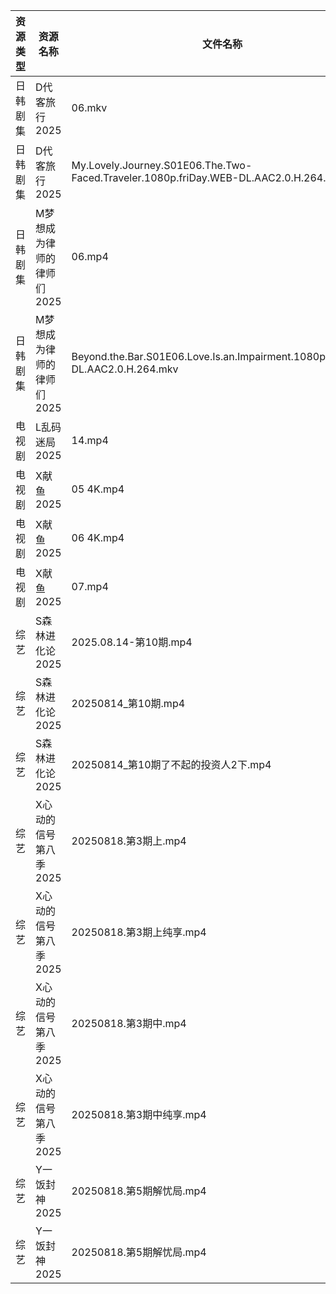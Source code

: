 | 资源类型 | 资源名称            | 文件名称                                                                                 | 分享链接                                 | 更新时间                |
| ---- | --------------- | ------------------------------------------------------------------------------------ | ------------------------------------ | ------------------- |
| 日韩剧集 | D代客旅行2025       | 06.mkv                                                                               | https://pan.quark.cn/s/ffaab0f06b8d  | 2025-08-18 01:18:22 |
| 日韩剧集 | D代客旅行2025       | My.Lovely.Journey.S01E06.The.Two-Faced.Traveler.1080p.friDay.WEB-DL.AAC2.0.H.264.mkv | https://pan.quark.cn/s/ffaab0f06b8d  | 2025-08-18 01:18:27 |
| 日韩剧集 | M梦想成为律师的律师们2025 | 06.mp4                                                                               | https://pan.quark.cn/s/d4ecaff7fa34  | 2025-08-18 01:27:22 |
| 日韩剧集 | M梦想成为律师的律师们2025 | Beyond.the.Bar.S01E06.Love.Is.an.Impairment.1080p.NF.WEB-DL.AAC2.0.H.264.mkv         | https://pan.quark.cn/s/d4ecaff7fa34  | 2025-08-18 16:27:06 |
| 电视剧  | L乱码迷局2025       | 14.mp4                                                                               | https://www.alipan.com/s/CJ4yqcSAku1 | 2025-08-18 14:01:00 |
| 电视剧  | X献鱼2025         | 05 4K.mp4                                                                            | https://www.alipan.com/s/RdyreAB7CLk | 2025-08-18 14:01:40 |
| 电视剧  | X献鱼2025         | 06 4K.mp4                                                                            | https://www.alipan.com/s/RdyreAB7CLk | 2025-08-18 14:01:40 |
| 电视剧  | X献鱼2025         | 07.mp4                                                                               | https://www.alipan.com/s/RdyreAB7CLk | 2025-08-18 14:01:39 |
| 综艺   | S森林进化论2025      | 2025.08.14-第10期.mp4                                                                  | https://www.alipan.com/s/aan2jEB4eLz | 2025-08-18 14:02:21 |
| 综艺   | S森林进化论2025      | 20250814_第10期.mp4                                                                    | https://www.alipan.com/s/aan2jEB4eLz | 2025-08-18 15:02:08 |
| 综艺   | S森林进化论2025      | 20250814_第10期了不起的投资人2下.mp4                                                           | https://www.alipan.com/s/aan2jEB4eLz | 2025-08-18 18:02:12 |
| 综艺   | X心动的信号第八季2025   | 20250818.第3期上.mp4                                                                    | https://pan.quark.cn/s/a2f1532c7f0e  | 2025-08-18 16:46:07 |
| 综艺   | X心动的信号第八季2025   | 20250818.第3期上纯享.mp4                                                                  | https://pan.quark.cn/s/a2f1532c7f0e  | 2025-08-18 16:46:03 |
| 综艺   | X心动的信号第八季2025   | 20250818.第3期中.mp4                                                                    | https://pan.quark.cn/s/a2f1532c7f0e  | 2025-08-18 16:46:11 |
| 综艺   | X心动的信号第八季2025   | 20250818.第3期中纯享.mp4                                                                  | https://pan.quark.cn/s/a2f1532c7f0e  | 2025-08-18 16:46:01 |
| 综艺   | Y一饭封神2025       | 20250818.第5期解忧局.mp4                                                                  | https://www.alipan.com/s/w4Qpfj6YdVw | 2025-08-18 14:02:26 |
| 综艺   | Y一饭封神2025       | 20250818.第5期解忧局.mp4                                                                  | https://pan.quark.cn/s/0cbaf99cbe84  | 2025-08-18 16:46:25 |
